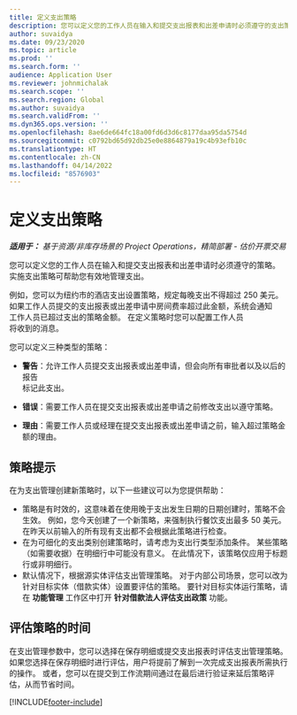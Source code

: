 ```yaml
---
title: 定义支出策略
description: 您可以定义您的工作人员在输入和提交支出报表和出差申请时必须遵守的支出策略。
author: suvaidya
ms.date: 09/23/2020
ms.topic: article
ms.prod: ''
ms.search.form: ''
audience: Application User
ms.reviewer: johnmichalak
ms.search.scope: ''
ms.search.region: Global
ms.author: suvaidya
ms.search.validFrom: ''
ms.dyn365.ops.version: ''
ms.openlocfilehash: 8ae6de664fc18a00fd6d3d6c8177daa95da5754d
ms.sourcegitcommit: c0792bd65d92db25e0e8864879a19c4b93efb10c
ms.translationtype: HT
ms.contentlocale: zh-CN
ms.lasthandoff: 04/14/2022
ms.locfileid: "8576903"
---
```

# <a name="define-expense-policies"></a>定义支出策略

_**适用于：** 基于资源/非库存场景的 Project Operations，精简部署 - 估价开票交易_

您可以定义您的工作人员在输入和提交支出报表和出差申请时必须遵守的策略。         
实施支出策略可帮助您有效地管理支出。         

例如，您可以为纽约市的酒店支出设置策略，规定每晚支出不得超过 250 美元。       
如果工作人员提交的支出报表或出差申请中房间费率超过此金额，系统会通知         
工作人员已超过支出的策略金额。 在定义策略时您可以配置工作人员        
将收到的消息。      
        
您可以定义三种类型的策略：         
        
- **警告**：允许工作人员提交支出报表或出差申请，但会向所有审批者以及以后的报告         
  标记此支出。        

- **错误**：需要工作人员在提交支出报表或出差申请之前修改支出以遵守策略。        
 
 - **理由**：需要工作人员或经理在提交支出报表或出差申请之前，输入超过策略金额的理由。        

## <a name="policy-tips"></a>策略提示
在为支出管理创建新策略时，以下一些建议可以为您提供帮助： 

- 策略是有时效的，这意味着在使用晚于支出发生日期的日期创建时，策略不会生效。 例如，您今天创建了一个新策略，来强制执行餐饮支出最多 50 美元。 在昨天以前输入的所有现有支出都不会根据此策略进行检查。
- 在为可细化的支出类别创建策略时，请考虑为支出行类型添加条件。 某些策略（如需要收据）在明细行中可能没有意义。 在此情况下，该策略仅应用于标题行或非明细行。 
- 默认情况下，根据源实体评估支出管理策略。 对于内部公司场景，您可以改为针对目标实体（借款实体）设置要评估的策略。 要针对目标实体运行策略，请在 **功能管理** 工作区中打开 **针对借款法人评估支出政策** 功能。

## <a name="when-to-evaluate-policies"></a>评估策略的时间

在支出管理参数中，您可以选择在保存明细或提交支出报表时评估支出管理策略。 如果您选择在保存明细时进行评估，用户将提前了解到一次完成支出报表所需执行的操作。 或者，您可以在提交到工作流期间通过在最后进行验证来延后策略评估，从而节省时间。


[!INCLUDE[footer-include](../includes/footer-banner.md)]